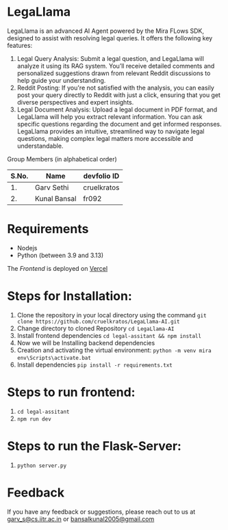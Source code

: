 # LegaLlama
LegaLlama is an advanced AI Agent powered by the Mira FLows SDK, designed to assist with resolving legal queries. It offers the following key features:
1. Legal Query Analysis: Submit a legal question, and LegaLlama will analyze it using its RAG system. You’ll receive detailed comments and personalized suggestions drawn from relevant Reddit discussions to help guide your understanding.
2. Reddit Posting: If you're not satisfied with the analysis, you can easily post your query directly to Reddit with just a click, ensuring that you get diverse perspectives and expert insights.
3. Legal Document Analysis: Upload a legal document in PDF format, and LegaLlama will help you extract relevant information. You can ask specific questions regarding the document and get informed responses.
LegaLlama provides an intuitive, streamlined way to navigate legal questions, making complex legal matters more accessible and understandable.

Group Members (in alphabetical order)

| S.No. | Name             | devfolio ID    |
| ----- | ---------------- | -------------- |
| 1.    | Garv Sethi       | cruelkratos    |
| 2.    | Kunal Bansal     | fr092          |

# Requirements
- Nodejs 
- Python (between 3.9 and 3.13)

The *Frontend* is deployed on [Vercel](https://lega-llama-ai.vercel.app/)

# Steps for Installation: 
1. Clone the repository in your local directory using the command `git clone https://github.com/cruelkratos/LegaLlama-AI.git`
2. Change directory to cloned Repository `cd LegaLlama-AI`
3. Install frontend dependencies `cd legal-assitant && npm install`
4. Now we will be Installing backend dependencies
6. Creation and activating the virtual environment:
`python -m venv mira`
`env\Scripts\activate.bat`
7. Install dependencies `pip install -r requirements.txt`

# Steps to run frontend:
1. `cd legal-assitant`
2. `npm run dev`

# Steps to run the Flask-Server:
1. `python server.py`

# Feedback
If you have any feedback or suggestions, please reach out to us at garv_s@cs.iitr.ac.in or bansalkunal2005@gmail.com
